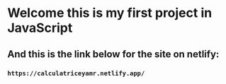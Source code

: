 # Welcome this is my first project in JavaScript
## And this is the link below for the site on netlify:
### `https://calculatriceyamr.netlify.app/`

